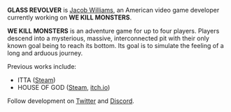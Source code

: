 **GLASS REVOLVER** is [Jacob Williams](https://glass-revolver.github.io/about), an American video game developer currently working on **WE KILL MONSTERS**.

**WE KILL MONSTERS** is an adventure game for up to four players. Players descend into a mysterious, massive, interconnected pit with their only known goal being to reach its bottom. Its goal is to simulate the feeling of a long and arduous journey.

Previous works include:

* ITTA ([Steam](https://store.steampowered.com/app/775580/ITTA/))
* HOUSE OF GOD ([Steam](https://store.steampowered.com/app/1457980/HOUSE_OF_GOD/), [itch.io](https://glass-revolver.itch.io/house-of-god))

Follow development on [Twitter](https://twitter.com/Glass__Revolver) and [Discord](https://discord.gg/N5MyCGzzJ6).
